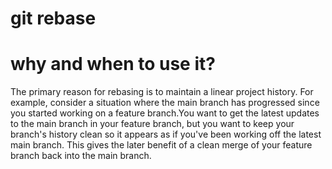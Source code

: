 # git rebase
# why and when to use it?
The primary reason for rebasing is to maintain a linear project history. For example, consider a situation where the main branch has progressed since you started working on a feature branch.You want to get the latest updates to the main branch in your feature branch, but you want to keep your branch's history clean so it appears as if you've been working off the latest main branch. This gives the later benefit of a clean merge of your feature branch back into the main branch. 

